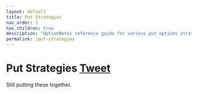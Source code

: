```yaml
---
layout: default
title: Put Strategies
nav_order: 3
has_children: true
description: "OptionNotes reference guide for various put options strategies."
permalink: /put-strategies
---
```


# Put Strategies <a href="https://twitter.com/share?ref_src=twsrc%5Etfw" class="twitter-share-button" data-text="Quick reference guide for various Put Option Strategies #optionstrategies #optionnotes" data-url="http://optionnotes.com/put-strategies" data-show-count="false">Tweet</a><script async src="https://platform.twitter.com/widgets.js" charset="utf-8"></script>

Still putting these together.